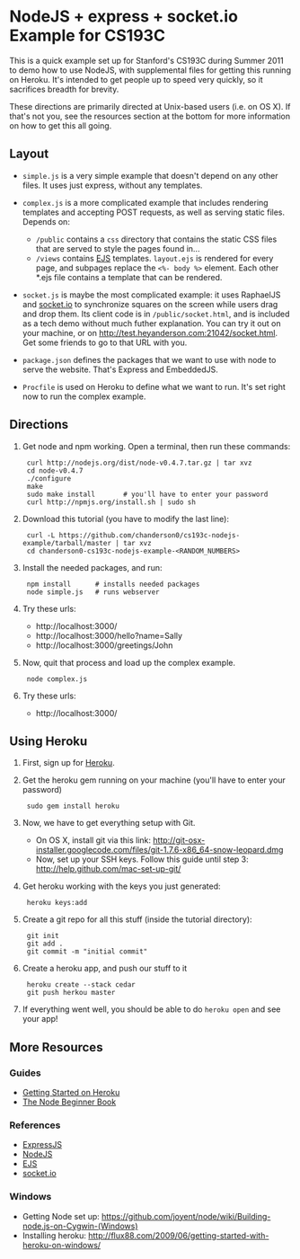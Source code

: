 NodeJS + express + socket.io Example for CS193C
==================

This is a quick example set up for Stanford's CS193C during Summer 2011 to demo how to use NodeJS, with supplemental files for getting this running on Heroku. It's intended to get people up to speed very quickly, so it sacrifices breadth for brevity.

These directions are primarily directed at Unix-based users (i.e. on OS X). If that's not you, see the resources section at the bottom for more information on how to get this all going.

Layout
------

- `simple.js` is a very simple example that doesn't depend on any other files. It uses just express, without any templates.
- `complex.js` is a more complicated example that includes rendering templates and accepting POST requests, as well as serving static files. Depends on:
    - `/public` contains a `css` directory that contains the static CSS files that are served to style the pages found in...
    - `/views` contains [EJS](http://embeddedjs.com/ "EmbeddedJS") templates. `layout.ejs` is rendered for every page, and subpages replace the `<%- body %>` element. Each other *.ejs file contains a template that can be rendered. 
- `socket.js` is maybe the most complicated example: it uses RaphaelJS and [socket.io](http://socket.io/) to synchronize squares on the screen while users drag and drop them. Its client code is in `/public/socket.html`, and is included as a tech demo without much futher explanation. You can try it out on your machine, or on http://test.heyanderson.com:21042/socket.html. Get some friends to go to that URL with you.

- `package.json` defines the packages that we want to use with node to serve the website. That's Express and EmbeddedJS.
- `Procfile` is used on Heroku to define what we want to run. It's set right now to run the complex example.

Directions
----------

1. Get node and npm working. Open a terminal, then run these commands:

        curl http://nodejs.org/dist/node-v0.4.7.tar.gz | tar xvz
        cd node-v0.4.7
        ./configure
        make
        sudo make install       # you'll have to enter your password
        curl http://npmjs.org/install.sh | sudo sh

2. Download this tutorial (you have to modify the last line):

        curl -L https://github.com/chanderson0/cs193c-nodejs-example/tarball/master | tar xvz
        cd chanderson0-cs193c-nodejs-example-<RANDOM_NUMBERS>

3. Install the needed packages, and run:

        npm install      # installs needed packages
        node simple.js   # runs webserver

4. Try these urls:

    - http://localhost:3000/
    - http://localhost:3000/hello?name=Sally
    - http://localhost:3000/greetings/John

5. Now, quit that process and load up the complex example.

        node complex.js

6. Try these urls:

    - http://localhost:3000/

Using Heroku
------------

1. First, sign up for [Heroku](http://heroku.com/ "Heroku").

2. Get the heroku gem running on your machine (you'll have to enter your password)

        sudo gem install heroku

3. Now, we have to get everything setup with Git. 

    - On OS X, install git via this link: http://git-osx-installer.googlecode.com/files/git-1.7.6-x86_64-snow-leopard.dmg
    - Now, set up your SSH keys. Follow this guide until step 3: http://help.github.com/mac-set-up-git/

4. Get heroku working with the keys you just generated:

        heroku keys:add

5. Create a git repo for all this stuff (inside the tutorial directory):

        git init
        git add .
        git commit -m "initial commit"

6. Create a heroku app, and push our stuff to it

        heroku create --stack cedar
        git push herkou master

7. If everything went well, you should be able to do `heroku open` and see your app!

More Resources
--------------

### Guides
- [Getting Started on Heroku](http://devcenter.heroku.com/articles/quickstart)
- [The Node Beginner Book](http://www.nodebeginner.org/)

### References
- [ExpressJS](http://expressjs.com/)
- [NodeJS](http://nodejs.org/)
- [EJS](http://embeddedjs.com/)
- [socket.io](http://socket.io/)

### Windows
- Getting Node set up: https://github.com/joyent/node/wiki/Building-node.js-on-Cygwin-(Windows)
- Installing heroku: http://flux88.com/2009/06/getting-started-with-heroku-on-windows/